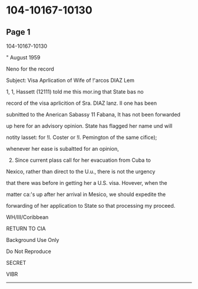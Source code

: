 # 104-10167-10130

## Page 1

104-10167-10130

" August 1959

Neno for the record

Subject: Visa Aprlication of Wife of !'arcos DIAZ Lem

1, 1, Hassett (12111) told me this mor.ing that State bas no

record of the visa aprlicition of Sra. DIAZ lanz. II one has been

subnitted to the Anerican Sabassy 11 Fabana, It has not been forwarded

up here for an advisory opinion. State has flagged her name und will

notity lasset: for !I. Coster or !I. Pemington of the same cifice);

whenever her ease is subaltted for an opinion,

2. Since current plass call for her evacuation from Cuba to

Nexico, rather than direct to the U.u., there is not the urgency

that there was before in getting her a U.S. visa. Hovever, when the

matter ca:'s up after her arrival in Mesico, we should expedite the

forwarding of her application to State so that processing my proceed.

WH/III/Coribbean

RETURN TO CIA

Background Use Only

Do Not Reproduce

SECRET

VIBR

---

